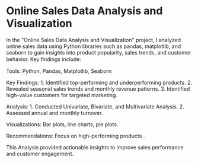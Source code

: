 # Online Sales Data Analysis and Visualization

In the "Online Sales Data Analysis and Visualization" project, I analyzed online sales data using Python libraries such as pandas, matplotlib, and seaborn to gain insights into product popularity, sales trends, and customer behavior. Key ﬁndings include:

Tools: Python, Pandas, Matplotlib, Seaborn

Key Findings: 1. Identified top-performing and underperforming products.
              2. Revealed seasonal sales trends and monthly revenue patterns.
              3. Identified high-value customers for targeted marketing.

Analysis: 1. Conducted Univariate, Bivariate, and Multivariate Analysis.
          2. Assessed annual and monthly turnover.

Visualizations: Bar plots, line charts, pie plots.

Recommendations: Focus on high-performing products .

This Analysis provided actionable insights to improve sales performance and customer engagement.
